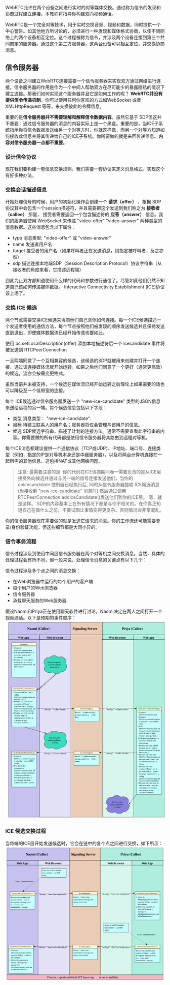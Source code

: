 WebRTC允许在两个设备之间进行实时的对等媒体交换。通过称为信令的发现和协商过程建立连接。本教程将指导你构建双向视频通话。

WebRTC是一个完全对等技术，用于实时交换音频、视频和数据，同时提供一个中心警告。如其他地方所讨论的，必须进行一种发现和媒体格式协商，以使不同网络上的两个设备相互定位。这个过程被称为信令，并涉及两个设备连接到第三个共同商定的服务器。通过这个第三方服务器，这两台设备可以相互定位，并交换协商消息。


## 信令服务器


两个设备之间建立WebRTC连接需要一个信令服务器来实现双方通过网络进行连接。信令服务器的作用是作为一个中间人帮助双方在尽可能少的暴露隐私的情况下建立连接。那我们如何实现这个服务器并且它是如何工作的呢？
**WebRTC并没有提供信令传递机制**，你可以使用任何你喜欢的方式如WebSocket 或者XMLHttpRequest 等等，来交换彼此的令牌信息。

重要的是**信令服务器并不需要理解和解释信令数据内容**。虽然它基于 SDP但这并不重要：通过信令服务器的消息的内容实际上是一个黑盒。重要的是，当ICE子系统指示你将信令数据发送给另一个对等方时，你就这样做，而另一个对等方知道如何接收此信息并将其传递给自己的ICE子系统。你所要做的就是来回传递信息。**内容对信令服务器一点都不重要**。

### 设计信令协议
 现在我们要构建一套信息交换规则，我们需要一套协议来定义消息格式。实现这个有好多种办法，

### 交换会话描述信息
开始处理信号的时候，用户的初始化操作会创建一个 **请求（offer）** ，根据 SDP 协议其中会包含一个session描述符，并且需要把这个发送到我们称之为 **接收者（callee）** 那里， 接受者需要返回一个包含描述符的 **应答（answer）** 信息。我们的服务器使用 WebSocket 来传递 "video-offer" "video-answer"  两种类型的消息数据。这些消息包含以下属性：
* type
    消息类型; "video-offer" 或 "video-answer"
* name
    发送者用户名
* target
    接受者的用户名（如果呼叫者正在发送消息，则指定被呼叫者，反之亦然）
* sdp
    描述连接本地端SDP（Session Description Protocol）协议字符串（从接收者的角度来看，它描述远程端）

到此为止双方都知道使用什么样的代码和参数进行通信了。尽管如此他们仍然不知道自己该如何传递媒体数据。 Interactive Connectivity Establishment (ICE)协议该上场了。

### 交换 ICE 候选
两个节点需要交换ICE候选来协商他们自己具体如何连接。每一个ICE候选描述一个发送者使用的通信方法，每个节点按照他们被发现的顺序发送候选并且保持发送直到退出，即使媒体数据流已经开始传递也要如此。

使用 pc.setLocalDescription(offer) 添加本地描述符后一个 icecandidate 事件将被发送到 RTCPeerConnection 

一旦两端同意了一个互相兼容的候选，该候选的SDP就被用来创建并打开一个连接，通过该连接媒体流就开始运转。如果之后他们同意了一个更好（通常更高效）的候选，流亦会按需变更格式。

虽然当前并未被支持，一个候选在媒体流已经开始运转之后理论上如果需要的话也可以降级至一个低带宽的连接。

每个 ICE候选通过信令服务器发送一个 "new-ice-candidate" 类型的JSON信息来送给远程的另一端。每个候选信息包括以下字段：

* 类型
    消息类型： "new-ice-candidate".
* 目标
    待建立联系人的用户名；服务器将仅会管理与该用户的信息。
* 候选
    SDP候选字符串，描述了计划的连接方法。通常不需要查看此字符串的内容。你需要做的所有代码都是使用信令服务器将其路由到远程对等机。

每个ICE消息都建议提供一个通信协议（TCP或UDP）、IP地址、端口号、连接类型（例如，指定的IP是对等机本身还是中继服务器），以及将两台计算机连接在一起所需的其他信息。这包括NAT或其他网络问题。

> 注意: 最需要注意的是: 你的代码在ICE协商期间唯一需要负责的是从ICE层接受外向候选并通过与另一端的信号连接发送他们，当你的  onicecandidate 控制器已经执行后, 同时从信令服务器接收 ICE候选消息 (当接收到 "new-ice-candidate" 消息时) 然后通过调用RTCPeerConnection.addIceCandidate()发送他们到你的ICE层。 嗯，就是这样。
SDP的内容基本上在所有情况下都是与你不相关的。在你真正知道自己在做什么之前，不要试图让事情变得更复杂。否则情况会非常混乱。

你的信令服务器现在需要做的就是发送它请求的消息。你的工作流还可能需要登录/身份验证功能，但这些细节都是大同小异的。

### 信令事务流程

信令过程涉及到使用中间层信令服务器在两个对等机之间交换消息。当然，具体的处理过程会有所不同，但一般来说，处理信令消息的关键点有以下几个：

信令过程涉及多个点之间的消息交换：

* 在Web浏览器中运行的每个用户的客户端
* 每个用户的Web浏览器
* 信令服务器
* 承载聊天服务的Web服务器

假设Naomi和Priya正在使用聊天软件进行讨论，Naomi决定在两人之间打开一个视频通话。以下是预期的事件顺序：
![title](https://raw.githubusercontent.com/iarray/gitnote-images/master/gitnote/2019/09/14/1568466871087-1568466871090.png)

### ICE 候选交换过程
当每端的ICE层开始发送候选时，它会在链中的各个点之间进行交换，如下所示：
![title](https://raw.githubusercontent.com/iarray/gitnote-images/master/gitnote/2019/09/14/1568467077280-1568467077281.png)